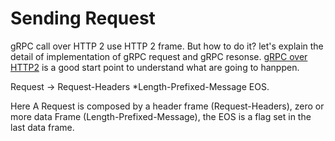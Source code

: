 # Sending Request

gRPC call over HTTP 2 use HTTP 2 frame. But how to do it? let's explain the detail of implementation of gRPC request and gRPC resonse. [gRPC over HTTP2](https://github.com/grpc/grpc/blob/master/doc/PROTOCOL-HTTP2.md) is a good start point to understand what are going to hanppen. 

Request → Request-Headers *Length-Prefixed-Message EOS. 

Here A Request is composed by a header frame (Request-Headers), zero or more data Frame (Length-Prefixed-Message), the EOS is a flag set in the last data frame.
